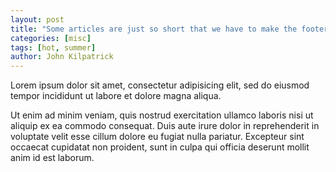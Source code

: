 ```yaml
---
layout: post
title: "Some articles are just so short that we have to make the footer stick"
categories: [misc]
tags: [hot, summer]
author: John Kilpatrick
---
```


Lorem ipsum dolor sit amet, consectetur adipisicing elit, sed do eiusmod tempor incididunt ut labore et dolore magna aliqua.
<!--more-->
Ut enim ad minim veniam, quis nostrud exercitation ullamco laboris nisi ut aliquip ex ea commodo consequat. Duis aute irure dolor in reprehenderit in voluptate velit esse cillum dolore eu fugiat nulla pariatur. Excepteur sint occaecat cupidatat non proident, sunt in culpa qui officia deserunt mollit anim id est laborum.
